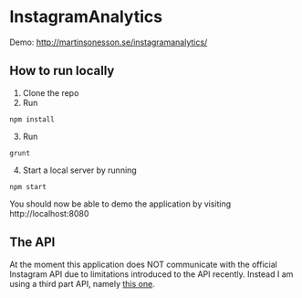 # InstagramAnalytics

Demo: http://martinsonesson.se/instagramanalytics/

## How to run locally

1. Clone the repo
2. Run
```
npm install
```
3. Run
```
grunt
```
4. Start a local server by running
```
npm start
```

You should now be able to demo the application by visiting http://localhost:8080

## The API

At the moment this application does NOT communicate with the official Instagram API due to limitations introduced to the API recently. Instead I am using a third part API, namely [this one](https://github.com/whizzzkid/instagram-proxy-api).
